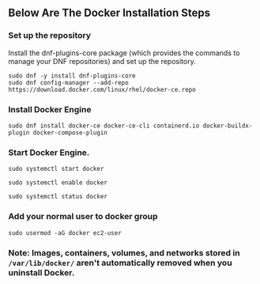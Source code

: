 ## Below Are The Docker Installation Steps

### Set up the repository
Install the dnf-plugins-core package (which provides the commands to manage your DNF repositories) and set up the repository.

```
sudo dnf -y install dnf-plugins-core
sudo dnf config-manager --add-repo https://download.docker.com/linux/rhel/docker-ce.repo
```

### Install Docker Engine

```
sudo dnf install docker-ce docker-ce-cli containerd.io docker-buildx-plugin docker-compose-plugin
```

### Start Docker Engine.
```
sudo systemctl start docker
```
```
sudo systemctl enable docker
```
```
sudo systemctl status docker
```

### Add your normal user to docker group
```
sudo usermod -aG docker ec2-user
```

### Note: Images, containers, volumes, and networks stored in `/var/lib/docker/` aren't automatically removed when you uninstall Docker.

